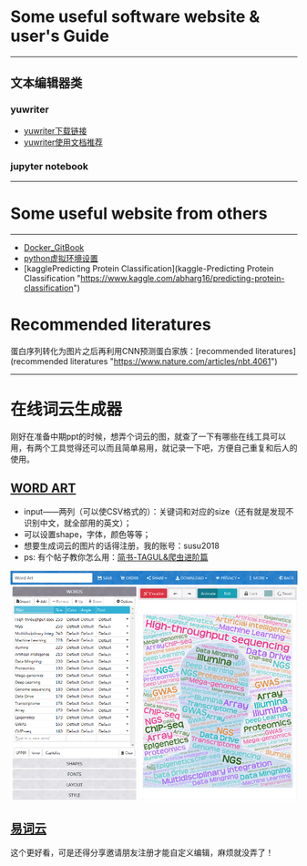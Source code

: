 # Some useful software website & user's Guide
----

## 文本编辑器类
### yuwriter
- [yuwriter下载链接](yuwriter下载链接 "https://ivarptr.github.io/yu-writer.site/ ")
- [yuwriter使用文档推荐](yuwriter使用文档推荐 "https://sspai.com/post/40449")

### jupyter notebook


----
# Some useful website from others
----
- [Docker_GitBook](Docker_GitBook "https://yeasy.gitbooks.io/docker_practice/content/") 
- [python虚拟环境设置](python虚拟环境设置 "https://chenyuelong.gitbooks.io/steps2bioinformatics/content/language/python.html ")
- [kagglePredicting Protein Classification](kaggle-Predicting Protein Classification "https://www.kaggle.com/abharg16/predicting-protein-classification")


# Recommended literatures

蛋白序列转化为图片之后再利用CNN预测蛋白家族：[recommended literatures](recommended literatures "https://www.nature.com/articles/nbt.4061")


---

# 在线词云生成器
刚好在准备中期ppt的时候，想弄个词云的图，就查了一下有哪些在线工具可以用，有两个工具觉得还可以而且简单易用，就记录一下吧，方便自己重复和后人的使用。

## [WORD ART](https://wordart.com/my-artwork)
- input——两列（可以使CSV格式的）：关键词和对应的size（还有就是发现不识别中文，就全部用的英文）；
- 可以设置shape，字体，颜色等等；
- 想要生成词云的图片的话得注册，我的账号：susu2018
- ps: 有个帖子教你怎么用：[简书-TAGUL&爬虫进阶篇](https://www.jianshu.com/p/4fb27471295f)

![input和我最后生成的图片页面如下](./images/WordArtPage.png)

## [易词云](http://yciyun.com/)
这个更好看，可是还得分享邀请朋友注册才能自定义编辑，麻烦就没弄了！

